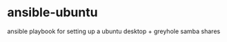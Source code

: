 ansible-ubuntu
==============

ansible playbook for setting up a ubuntu desktop + greyhole samba shares
